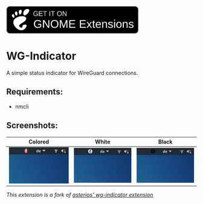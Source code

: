 [<img src="https://raw.githubusercontent.com/sync1211/wg-indicator/main/.github/gnome-extensions.png" width=350></img>](https://extensions.gnome.org/extension/3418/wg-indicator/)

# WG-Indicator
A simple status indicator for WireGuard connections.


## Requirements:
* nmcli

## Screenshots:

|                           Colored                            |                            White                             |                            Black                             |
| :----------------------------------------------------------: | :----------------------------------------------------------: | :----------------------------------------------------------: |
| ![colored](https://raw.githubusercontent.com/sync1211/wg-indicator/main/.github/screenshot_color.png) | ![white](https://raw.githubusercontent.com/sync1211/wg-indicator/main/.github/screenshot_white.png) | ![black](https://raw.githubusercontent.com/sync1211/wg-indicator/main/.github/screenshot_black.png) |

*This extension is a fork of [asterios' wg-indicator extension](https://extensions.gnome.org/extension/2027/wg-indicator/)*

